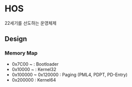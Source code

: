 # HOS
22세기를 선도하는 운영체제

## Design
### Memory Map
* 0x7C00 ~ : Bootloader
* 0x10000 ~ : Kernel32
* 0x100000 ~ 0x120000 : Paging (PML4, PDPT, PD-Entry)
* 0x200000 : Kernel64